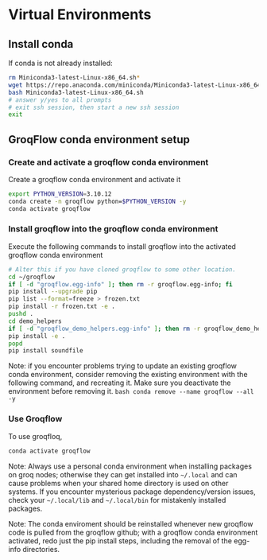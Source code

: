 # Virtual Environments

## Install conda 
If conda is not already installed:
```bash
rm Miniconda3-latest-Linux-x86_64.sh*
wget https://repo.anaconda.com/miniconda/Miniconda3-latest-Linux-x86_64.sh
bash Miniconda3-latest-Linux-x86_64.sh
# answer y/yes to all prompts
# exit ssh session, then start a new ssh session
exit
```
## GroqFlow conda environment setup
### Create and activate a groqflow conda environment
Create a groqflow conda environment and activate it
```bash
export PYTHON_VERSION=3.10.12
conda create -n groqflow python=$PYTHON_VERSION -y
conda activate groqflow
```

### Install groqflow into the groqflow conda environment
Execute the following commands to install groqflow into the activated groqflow conda environment

```bash
# Alter this if you have cloned groqflow to some other location.
cd ~/groqflow
if [ -d "groqflow.egg-info" ]; then rm -r groqflow.egg-info; fi
pip install --upgrade pip
pip list --format=freeze > frozen.txt
pip install -r frozen.txt -e .
pushd . 
cd demo_helpers
if [ -d "groqflow_demo_helpers.egg-info" ]; then rm -r groqflow_demo_helpers.egg-info; fi
pip install -e .
popd
pip install soundfile
```

Note: if you encounter problems trying to update an existing groqflow conda environment, consider removing the existing environment with the following command, and recreating it. Make sure you deactivate the environment before removing it. 
    ```bash
      conda remove --name groqflow --all -y
    ```

### Use Groqflow
To use groqfloq,
```bash
conda activate groqflow
```
Note: Always use a personal conda environment when installing packages on groq nodes; otherwise they can get installed into `~/.local` and can cause problems when your shared home directory is used on other systems. If you encounter mysterious package dependency/version issues, check your `~/.local/lib` and `~/.local/bin` for mistakenly installed packages.

Note: The conda enviroment should be reinstalled whenever new groqflow code is pulled from the groqflow github; with a groqflow conda environment activated, redo just the pip install steps, including the removal of the egg-info directories.
